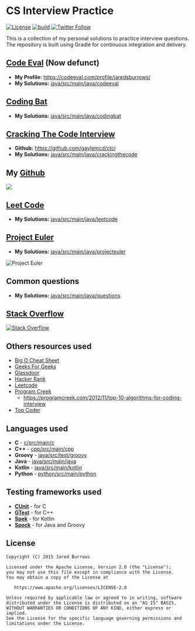 # CS Interview Practice

[![License](https://img.shields.io/badge/License-Apache%202.0-blue.svg)](https://www.apache.org/licenses/LICENSE-2.0)
[![build](https://github.com/jaredsburrows/cs-interview-questions/actions/workflows/build.yml/badge.svg?branch=master)](https://github.com/jaredsburrows/cs-interview-questions/actions/workflows/build.yml)
[![Twitter Follow](https://img.shields.io/twitter/follow/jaredsburrows.svg?style=social)](https://twitter.com/jaredsburrows)

This is a collection of my personal solutions to practice interview questions. The repository is built using Gradle for continuous integration and delivery.

## [Code Eval](https://codeeval.com) (Now defunct)
 - **My Profile:** https://codeeval.com/profile/jaredsburrows/
 - **My Solutions:** [java/src/main/java/codeeval](java/src/main/java/codeeval)


## [Coding Bat](https://codingbat.com)
 - **My Solutions:** [java/src/main/java/codingbat](java/src/main/java/codingbat)


## [Cracking The Code Interview](https://careercup.com/book)
 - **Github:** https://github.com/gaylemcd/ctci
 - **My Solutions:** [java/src/main/java/crackingthecode](java/src/main/java/crackingthecode)


## My [Github](https://github.com/jaredsburrows)

<p>
<picture>
<source
  srcset="https://github-readme-stats.vercel.app/api?username=jaredsburrows&show_icons=true&theme=dark"
  media="(prefers-color-scheme: dark)"
/>
<source
  srcset="https://github-readme-stats.vercel.app/api?username=jaredsburrows&show_icons=true"
  media="(prefers-color-scheme: light), (prefers-color-scheme: no-preference)"
/>
<img src="https://github-readme-stats.vercel.app/api?username=jaredsburrows&show_icons=true" />
</picture>
</p>


## [Leet Code](https://leetcode.com)
 - **My Solutions:** [java/src/main/java/leetcode](java/src/main/java/leetcode)


## [Project Euler](https://projecteuler.net)
 - **My Solutions:** [java/src/main/java/projecteuler](java/src/main/java/projecteuler)
<p>
<img src="https://projecteuler.net/profile/jaredsburrows.png" alt="Project Euler">
</p>


## Common questions
 - **My Solutions:** [java/src/main/java/questions](java/src/main/java/questions)


## [Stack Overflow](https://stackoverflow.com)
<p>
<a href="https://stackexchange.com/users/918082"><img src="https://stackexchange.com/users/flair/918082.png" alt="Stack Overflow"></a>
</p>


## Others resources used
 - [Big O Cheat Sheet](https://www.bigocheatsheet.com/)
 - [Geeks For Geeks](https://www.geeksforgeeks.org/)
 - [Glassdoor](https://www.glassdoor.com/index.htm)
 - [Hacker Rank](https://www.hackerrank.com/)
 - [Leetcode](https://leetcode.com/)
 - [Program Creek](https://www.programcreek.com/)
   - https://programcreek.com/2012/11/top-10-algorithms-for-coding-interview
 - [Top Coder](https://www.topcoder.com/)


## Languages used
 - **C** - [c/src/main/c](c/src/main/c)
 - **C++** - [cpp/src/main/cpp](cpp/src/main/cpp)
 - **Groovy** - [java/src/test/groovy](java/src/test/groovy)
 - **Java** - [java/src/main/java](java/src/main/java)
 - **Kotlin** - [java/src/main/kotlin](java/src/main/kotlin)
 - **Python** - [python/src/main/python](python/src/main/python)


## Testing frameworks used
 - **[CUnit](https://cunit.sourceforge.net)** - for C
 - **[GTest](https://github.com/google/googletest)** - for C++
 - **[Spek](https://github.com/spekframework/spek)**  - for Kotlin
 - **[Spock](https://github.com/spockframework/spock)** - for Java and Groovy


## License

```
Copyright (C) 2015 Jared Burrows

Licensed under the Apache License, Version 2.0 (the "License");
you may not use this file except in compliance with the License.
You may obtain a copy of the License at

   https://www.apache.org/licenses/LICENSE-2.0

Unless required by applicable law or agreed to in writing, software
distributed under the License is distributed on an "AS IS" BASIS,
WITHOUT WARRANTIES OR CONDITIONS OF ANY KIND, either express or implied.
See the License for the specific language governing permissions and
limitations under the License.
```
